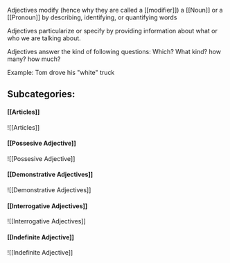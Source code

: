Adjectives modify (hence why they are called a [[modifier]]) a [[Noun]] or a [[Pronoun]] by describing, identifying, or quantifying words

Adjectives particularize or specify by providing information about what or who we are talking about.

Adjectives answer the kind of following questions: Which? What kind? how many? how much?

Example: Tom drove his "white" truck

## Subcategories:
#### [[Articles]]
![[Articles]]

#### [[Possesive Adjective]]
![[Possesive Adjective]]

#### [[Demonstrative Adjectives]]
![[Demonstrative Adjectives]]

#### [[Interrogative Adjectives]]
![[Interrogative Adjectives]]

#### [[Indefinite Adjective]]
![[Indefinite Adjective]]
